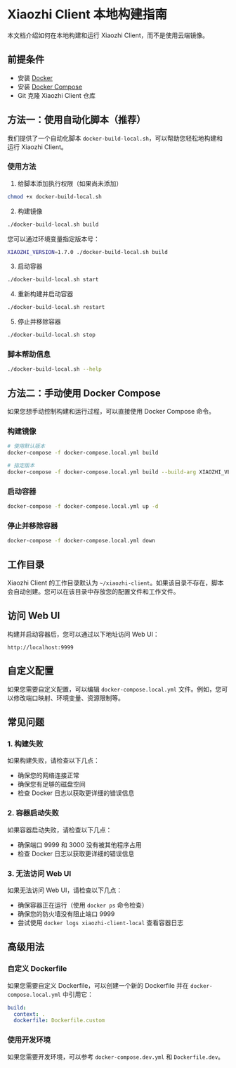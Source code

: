 # Xiaozhi Client 本地构建指南

本文档介绍如何在本地构建和运行 Xiaozhi Client，而不是使用云端镜像。

## 前提条件

- 安装 [Docker](https://www.docker.com/get-started)
- 安装 [Docker Compose](https://docs.docker.com/compose/install/)
- Git 克隆 Xiaozhi Client 仓库

## 方法一：使用自动化脚本（推荐）

我们提供了一个自动化脚本 `docker-build-local.sh`，可以帮助您轻松地构建和运行 Xiaozhi Client。

### 使用方法

1. 给脚本添加执行权限（如果尚未添加）

```bash
chmod +x docker-build-local.sh
```

2. 构建镜像

```bash
./docker-build-local.sh build
```

您可以通过环境变量指定版本号：

```bash
XIAOZHI_VERSION=1.7.0 ./docker-build-local.sh build
```

3. 启动容器

```bash
./docker-build-local.sh start
```

4. 重新构建并启动容器

```bash
./docker-build-local.sh restart
```

5. 停止并移除容器

```bash
./docker-build-local.sh stop
```

### 脚本帮助信息

```bash
./docker-build-local.sh --help
```

## 方法二：手动使用 Docker Compose

如果您想手动控制构建和运行过程，可以直接使用 Docker Compose 命令。

### 构建镜像

```bash
# 使用默认版本
docker-compose -f docker-compose.local.yml build

# 指定版本
docker-compose -f docker-compose.local.yml build --build-arg XIAOZHI_VERSION=1.7.0
```

### 启动容器

```bash
docker-compose -f docker-compose.local.yml up -d
```

### 停止并移除容器

```bash
docker-compose -f docker-compose.local.yml down
```

## 工作目录

Xiaozhi Client 的工作目录默认为 `~/xiaozhi-client`。如果该目录不存在，脚本会自动创建。您可以在该目录中存放您的配置文件和工作文件。

## 访问 Web UI

构建并启动容器后，您可以通过以下地址访问 Web UI：

```
http://localhost:9999
```

## 自定义配置

如果您需要自定义配置，可以编辑 `docker-compose.local.yml` 文件。例如，您可以修改端口映射、环境变量、资源限制等。

## 常见问题

### 1. 构建失败

如果构建失败，请检查以下几点：

- 确保您的网络连接正常
- 确保您有足够的磁盘空间
- 检查 Docker 日志以获取更详细的错误信息

### 2. 容器启动失败

如果容器启动失败，请检查以下几点：

- 确保端口 9999 和 3000 没有被其他程序占用
- 检查 Docker 日志以获取更详细的错误信息

### 3. 无法访问 Web UI

如果无法访问 Web UI，请检查以下几点：

- 确保容器正在运行（使用 `docker ps` 命令检查）
- 确保您的防火墙没有阻止端口 9999
- 尝试使用 `docker logs xiaozhi-client-local` 查看容器日志

## 高级用法

### 自定义 Dockerfile

如果您需要自定义 Dockerfile，可以创建一个新的 Dockerfile 并在 `docker-compose.local.yml` 中引用它：

```yaml
build:
  context: .
  dockerfile: Dockerfile.custom
```

### 使用开发环境

如果您需要开发环境，可以参考 `docker-compose.dev.yml` 和 `Dockerfile.dev`。